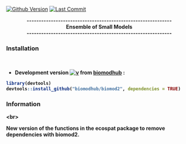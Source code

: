 [![Github Version](https://img.shields.io/badge/dev%20version-0.1-red.svg)](https://github.com/FlavienCollart/ESMTest)
[![Last Commit](https://img.shields.io/github/last-commit/FlavienCollart/ESMTest.svg)](https://github.com/FlavienCollart/ESMTest/commits/main)

<!-- [![Download](http://cranlogs.r-pkg.org/badges/grand-total/biomod2?color=yellow)](https://cran.r-project.org/package=segclust2d) -->
<!-- 
badge for github version :
badger::badge_github_version("FlavienCollart/ESMTest", "blue") 
-->

<div align="center">
<b>------------------------------------------------------------<br/>
<b>Ensemble of Small Models<br/>
<b>------------------------------------------------------------<br/>
</b>
</div>


### <i class="fas fa-tools"></i> Installation

<br/>

- **Development version** [![v](https://img.shields.io/badge/devel%20version-4.2--5-blue.svg)](https://github.com/FlavienCollart/ESMTest) from [biomodhub](https://github.com/FlavienCollart/ESMTest) :

```R
library(devtools)
devtools::install_github("biomodhub/biomod2", dependencies = TRUE)
```
### <i class="fas fa-tools"></i> Information

<br\>

New version of the functions in the ecospat package to remove dependencies with biomod2.
